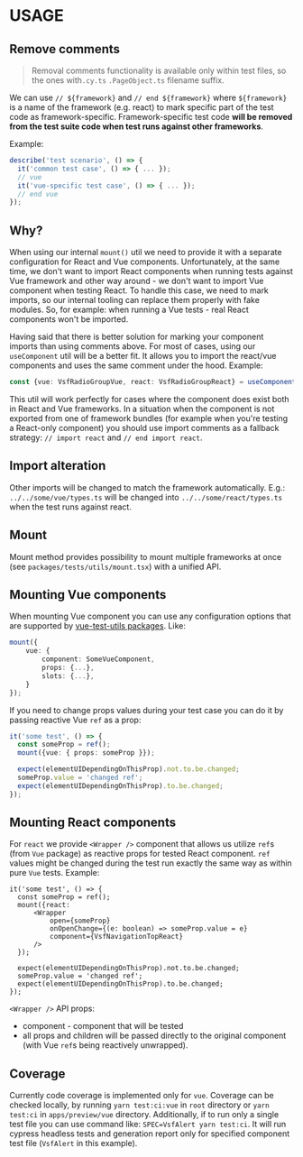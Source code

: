 # USAGE

## Remove comments

> Removal comments functionality is available only within test files, so the ones with`.cy.ts` `.PageObject.ts` filename suffix.

We can use `// ${framework}` and `// end ${framework}` where `${framework}` is a name of the framework (e.g. react) to mark specific part of the test code as framework-specific. Framework-specific test code **will be removed from the test suite code when test runs against other frameworks**.

Example:
```ts
describe('test scenario', () => {
  it('common test case', () => { ... });
  // vue
  it('vue-specific test case', () => { ... });
  // end vue
});
```

## Why?

When using our internal `mount()` util we need to provide it with a separate configuration for React and Vue components. Unfortunately, at the same time, we don't want to import React components when running tests against Vue framework and other way around - we don't want to import Vue component when testing React.
To handle this case, we need to mark imports, so our internal tooling can replace them properly with fake modules. So, for example: when running a Vue tests - real React components won't be imported.

Having said that there is better solution for marking your component imports than using comments above. For most of cases, using our `useComponent` util will be a better fit. It allows you to import the react/vue components and uses the same comment under the hood. Example:

```ts
const {vue: VsfRadioGroupVue, react: VsfRadioGroupReact} = useComponent('VsfRadioGroup');
```

This util will work perfectly for cases where the component does exist both in React and Vue frameworks. In a situation when the component is not exported from one of framework bundles (for example when you're testing a React-only component) you should use import comments as a fallback strategy:  `// import react` and `// end import react`.

## Import alteration

Other imports will be changed to match the framework automatically. E.g.: `../../some/vue/types.ts` will be changed into `../../some/react/types.ts` when the test runs against react.

## Mount

Mount method provides possibility to mount multiple frameworks at once (see `packages/tests/utils/mount.tsx`) with a unified API.

## Mounting Vue components

When mounting Vue component you can use any configuration options that are supported by [vue-test-utils packages](https://test-utils.vuejs.org/api/#mount). Like:
```ts
mount({
    vue: {
        component: SomeVueComponent,
        props: {...},
        slots: {...},
    }
});
```
If you need to change props values during your test case you can do it by passing reactive Vue `ref` as a prop:
```ts
it('some test', () => {
  const someProp = ref();
  mount({vue: { props: someProp }});

  expect(elementUIDependingOnThisProp).not.to.be.changed;
  someProp.value = 'changed ref';
  expect(elementUIDependingOnThisProp).to.be.changed;
});
```

## Mounting React components

For `react` we provide `<Wrapper />` component that allows us utilize `ref`s (from `Vue` package) as reactive props for tested React component. `ref` values might be changed during the test run exactly the same way as within pure `Vue` tests. Example:

```tsx
it('some test', () => {
  const someProp = ref();
  mount({react:
      <Wrapper
          open={someProp}
          onOpenChange={(e: boolean) => someProp.value = e}
          component={VsfNavigationTopReact}
      />
  });

  expect(elementUIDependingOnThisProp).not.to.be.changed;
  someProp.value = 'changed ref';
  expect(elementUIDependingOnThisProp).to.be.changed;
});
```

`<Wrapper />` API props:

* component - component that will be tested
* all props and children will be passed directly to the original component (with Vue `ref`s being reactively unwrapped).

## Coverage

Currently code coverage is implemented only for `vue`.
Coverage can be checked locally, by running `yarn test:ci:vue` in `root` directory or `yarn test:ci` in `apps/preview/vue` directory.
Additionally, if to run only a single test file you can use command like: `SPEC=VsfAlert yarn test:ci`. It will run cypress headless tests and generation report only for specified component test file (`VsfAlert` in this example).
